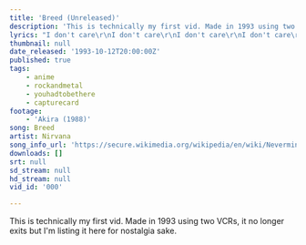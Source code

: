 ```yaml
---
title: 'Breed (Unreleased)'
description: 'This is technically my first vid. Made in 1993 using two VCRs, it no longer exits but I''m listing it here for nostalgia sake.'
lyrics: "I don't care\r\nI don't care\r\nI don't care\r\nI don't care\r\nI don't care\r\nCare if I'm old\r\n\r\nI don't mind\r\nI don't mind\r\nI don't mind\r\nI don't mind\r\nMind\r\nDon't have a mind\r\n\r\nGet away\r\nGet away\r\nGet away\r\nGet away\r\nGet away\r\nAway from your home\r\n\r\nI'm afraid\r\nI'm afraid\r\nI'm afraid\r\nI'm afraid\r\nFraid, of a ghost\r\n\r\nEven if you have\r\nEven if you need\r\nI don't mean to stare\r\nWe don't have to breed\r\nWe can plant a house\r\nWe can build a tree\r\nI don't even care\r\nWe could have all three "
thumbnail: null
date_released: '1993-10-12T20:00:00Z'
published: true
tags:
    - anime
    - rockandmetal
    - youhadtobethere
    - capturecard
footage:
    - 'Akira (1988)'
song: Breed
artist: Nirvana
song_info_url: 'https://secure.wikimedia.org/wikipedia/en/wiki/Nevermind'
downloads: []
srt: null
sd_stream: null
hd_stream: null
vid_id: '000'

---
```

This is technically my first vid. Made in 1993 using two VCRs, it no longer exits but I'm listing it here for nostalgia sake.